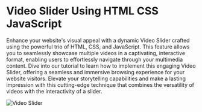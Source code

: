 # Video Slider Using HTML CSS JavaScript

Enhance your website's visual appeal with a dynamic Video Slider crafted using the powerful trio of HTML, CSS, and JavaScript. This feature allows you to seamlessly showcase multiple videos in a captivating, interactive format, enabling users to effortlessly navigate through your multimedia content. Dive into our tutorial to learn how to implement this engaging Video Slider, offering a seamless and immersive browsing experience for your website visitors. Elevate your storytelling capabilities and make a lasting impression with this cutting-edge technique that combines the versatility of videos with the interactivity of a slider.

![Video Slider](VideoSlider.png)